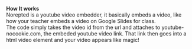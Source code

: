 **How It works**<br>
Norepted is a youtube video embedder, it
basically embeds a video, like how your
teacher embeds a video on Google Slides
for class.<br>
The code simply takes the video id from the
url and attaches to youtube-nocookie.com,
the embeded youtube video link. That
link then goes into a html video element
and your video appears like magic!
